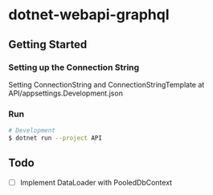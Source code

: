﻿# dotnet-webapi-graphql

## Getting Started
### Setting up the Connection String

Setting ConnectionString and ConnectionStringTemplate at API/appsettings.Development.json

### Run

```sh
# Development
$ dotnet run --project API
```

## Todo
- [ ] Implement DataLoader with PooledDbContext
